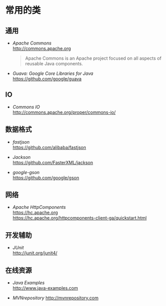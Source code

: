 #	常用的类

##	通用

*	*Apache Commons*  
	http://commons.apache.org
	>	Apache Commons is an Apache project focused on all aspects of reusable Java components.

*	*Guava: Google Core Libraries for Java*  
	https://github.com/google/guava

##	IO

*	*Commons IO*  
	http://commons.apache.org/proper/commons-io/

##	数据格式

*	*fastjson*  
	https://github.com/alibaba/fastjson

*	*Jackson*  
	https://github.com/FasterXML/jackson

*	*google-gson*  
	https://github.com/google/gson

##	网络

*	*Apache HttpComponents*  
	https://hc.apache.org  
	https://hc.apache.org/httpcomponents-client-ga/quickstart.html

##	开发辅助

*	*JUnit*  
	http://junit.org/junit4/

##	在线资源

*	*Java Examples*  
	http://www.java-examples.com

*	*MVNrepository*
	http://mvnrepository.com

